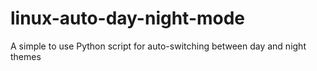 # linux-auto-day-night-mode
A simple to use Python script for auto-switching between day and night themes
